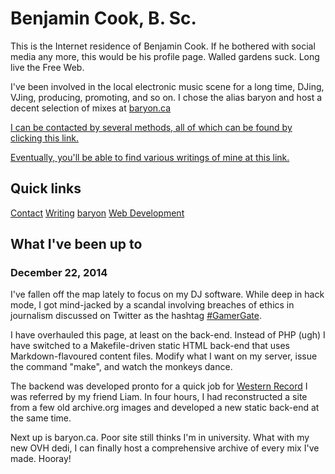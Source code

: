 # Benjamin Cook, B. Sc.

This is the Internet residence of Benjamin Cook. If he bothered with social media any more, this would be his profile page. Walled gardens suck. Long live the Free Web.

I've been involved in the local electronic music scene for a long time, DJing, VJing, producing, promoting, and so on. I chose the alias baryon and host a decent selection of mixes at [baryon.ca](http://baryon.ca)

[I can be contacted by several methods, all of which can be found by clicking this link.](contact)

[Eventually, you'll be able to find various writings of mine at this link.](writing)

## Quick links

[Contact](contact) [Writing](writing) [baryon](http://baryon.ca) [Web Development](webdev)

## What I've been up to

### December 22, 2014

I've fallen off the map lately to focus on my DJ software. While deep in hack mode, I got mind-jacked by a scandal involving breaches of ethics in journalism discussed on Twitter as the hashtag [#GamerGate](gamergate).

I have overhauled this page, at least on the back-end. Instead of PHP (ugh) I have switched to a Makefile-driven static HTML back-end that uses Markdown-flavoured content files. Modify what I want on my server, issue the command "make", and watch the monkeys dance.

The backend was developed pronto for a quick job for [Western Record](http://westernrecord.com) I was referred by my friend Liam. In four hours, I had reconstructed a site from a few old archive.org images and developed a new static back-end at the same time.

Next up is baryon.ca. Poor site still thinks I'm in university. What with my new OVH dedi, I can finally host a comprehensive archive of every mix I've made. Hooray!

